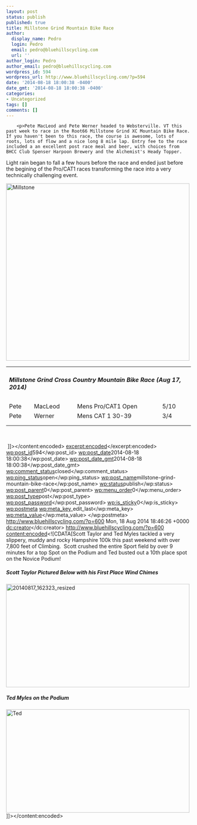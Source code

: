 ```yaml
---
layout: post
status: publish
published: true
title: Millstone Grind Mountain Bike Race
author:
  display_name: Pedro
  login: Pedro
  email: pedro@bluehillscycling.com
  url: ''
author_login: Pedro
author_email: pedro@bluehillscycling.com
wordpress_id: 594
wordpress_url: http://www.bluehillscycling.com/?p=594
date: '2014-08-18 18:00:38 -0400'
date_gmt: '2014-08-18 18:00:38 -0400'
categories:
- Uncategorized
tags: []
comments: []
---
```


		<p>Pete MacLeod and Pete Werner headed to Websterville. VT this past week to race in the Root66 Millstone Grind XC Mountain Bike Race. If you haven't been to this race, the course is awesome, lots of roots, lots of flow and a nice long 8 mile lap. Entry fee to the race included a an excellent post race meal and beer, with choices from BHCC Club Spenser Harpoon Brewery and the Alchemist's Heady Topper.



Light rain began to fall a few hours before the race and ended just before the begining of the Pro/CAT1 races transforming the race into a very technically challenging event.</p>



<a href="http://www.bluehillscycling.com/BHCC-3/wp-content/uploads/2014/08/Millstone.jpg"><img class="alignnone size-full wp-image-595" alt="Millstone" src="http://www.bluehillscycling.com/BHCC-3/wp-content/uploads/2014/08/Millstone.jpg" width="500" height="482" /></a>

<table class="datatable1" width="100%">

<tbody>

<tr>

<td class="headerrow3" colspan="5">

<h5>Millstone Grind Cross Country Mountain Bike Race (Aug 17, 2014)</h5>

</td>

</tr>

<tr class="datarow1">

<td>Pete</td>

<td>MacLeod</td>

<td>Mens Pro/CAT1 Open</td>

<td width="70px">5/10</td>

</tr>

<tr class="datarow2">

<td>Pete</td>

<td>Werner</td>

<td>Mens CAT 1 30-39</td>

<td width="70px">3/4</td>

</tr>

<tr class="datarow1">

<td></td>

<td></td>

<td></td>

<td width="70px"></td>

</tr>

<tr class="datarow1">

<td></td>

<td></td>

<td></td>

<td width="70px"></td>

</tr>

</tbody>

</table>

&nbsp;



&nbsp;]]></content:encoded>
		<excerpt:encoded><![CDATA[]]></excerpt:encoded>
		<wp:post_id>594</wp:post_id>
		<wp:post_date>2014-08-18 18:00:38</wp:post_date>
		<wp:post_date_gmt>2014-08-18 18:00:38</wp:post_date_gmt>
		<wp:comment_status>closed</wp:comment_status>
		<wp:ping_status>open</wp:ping_status>
		<wp:post_name>millstone-grind-mountain-bike-race</wp:post_name>
		<wp:status>publish</wp:status>
		<wp:post_parent>0</wp:post_parent>
		<wp:menu_order>0</wp:menu_order>
		<wp:post_type>post</wp:post_type>
		<wp:post_password></wp:post_password>
		<wp:is_sticky>0</wp:is_sticky>
		<category domain="category" nicename="uncategorized"><![CDATA[Uncategorized]]></category>
		<wp:postmeta>
			<wp:meta_key>_edit_last</wp:meta_key>
			<wp:meta_value><![CDATA[1]]></wp:meta_value>
		</wp:postmeta>
	</item>
	<item>
				<title>Hampshire 100 Mountain Bike Race</title>
		<link>http://www.bluehillscycling.com/?p=600</link>
		<pubDate>Mon, 18 Aug 2014 18:46:26 +0000</pubDate>
		<dc:creator><![CDATA[Pedro]]></dc:creator>
		<guid isPermaLink="false">http://www.bluehillscycling.com/?p=600</guid>
		<description></description>
		<content:encoded><![CDATA[Scott Taylor and Ted Myles tackled a very slippery, muddy and rocky Hampshire 100k this past weekend with over 7,800 feet of Climbing.  Scott crushed the entire Sport field by over 9 minutes for a top Spot on the Podium and Ted busted out a 10th place spot on the Novice Podium!



<h5>Scott Taylor Pictured Below with his First Place Wind Chimes</h5>

<a href="http://www.bluehillscycling.com/BHCC-3/wp-content/uploads/2014/08/20140817_162323_resized.jpg"><img class="alignnone size-full wp-image-601" alt="20140817_162323_resized" src="http://www.bluehillscycling.com/BHCC-3/wp-content/uploads/2014/08/20140817_162323_resized.jpg" width="500" height="281" /></a>





<h5>Ted Myles on the Podium </h5>

<a href="http://www.bluehillscycling.com/BHCC-3/wp-content/uploads/2014/08/Ted.jpg"><img src="http://www.bluehillscycling.com/BHCC-3/wp-content/uploads/2014/08/Ted.jpg" alt="Ted" width="500" height="281" class="alignnone size-full wp-image-604" /></a>]]></content:encoded>
	